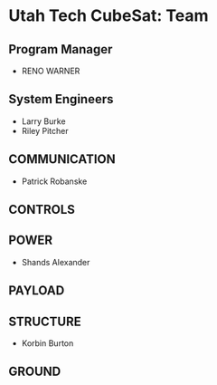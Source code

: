 # Utah Tech CubeSat: Team

## Program Manager
* RENO WARNER
## System Engineers
* Larry Burke
* Riley Pitcher
## COMMUNICATION
* Patrick Robanske
## CONTROLS

## POWER
* Shands Alexander
## PAYLOAD

## STRUCTURE
* Korbin Burton
##  GROUND
